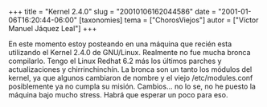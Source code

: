 +++
title = "Kernel 2.4.0"
slug = "20010106162044586"
date = "2001-01-06T16:20:44-06:00"
[taxonomies]
tema = ["ChorosViejos"]
autor = ["Víctor Manuel Jáquez Leal"]
+++

En este momento estoy posteando en una máquina que recién esta
utilizando el Kernel 2.4.0 de GNU/Linux. Realmente no fue mucha bronca
compilarlo. Tengo el Linux Redhat 6.2 más los últimos parches y
actualizaciones y chirrinchinchín. La bronca son un tanto los módulos
del kernel, ya que algunos cambiaron de nombre y el viejo
/etc/modules.conf posiblemente ya no cumpla su misión. Cambios... no lo
se, no he puesto la máquina bajo mucho stress. Habrá que esperar un poco
para eso.
